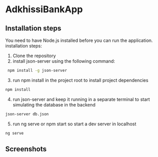 # AdkhissiBankApp

## Installation steps
You need to have Node.js installed before you can run the application.
installation steps: 
1. Clone the repository
2. install json-server using the following command:
```bash
 npm install -g json-server 
```

3. run npm install in the project root to install project dependencies
```bash
npm install
```

4. run json-server and keep it running in a separate terminal to start simulating the database in the backend
```bash
json-server db.json
```

5. run ng serve or npm start so start a dev server in localhost
```bash
ng serve
```

## Screenshots
